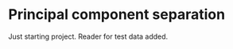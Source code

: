 Principal component separation
==============================

Just starting project. Reader for test data added.